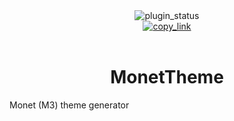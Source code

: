 <div align="center">
	<img alt="plugin_status" src="https://img.shields.io/badge/plugin_status-finished-C5E1A5?style=for-the-badge&labelColor=263238" />
	<br/>
	<a href="https://gabe616.github.io/VendettaPlugins/monet-theme">
		<img alt="copy_link" src="https://img.shields.io/badge/copy_link-263238?style=for-the-badge" />
	</a>
</div>
<br/>
<div align="center">
	<h1>MonetTheme</h1>
</div>

Monet (M3) theme generator